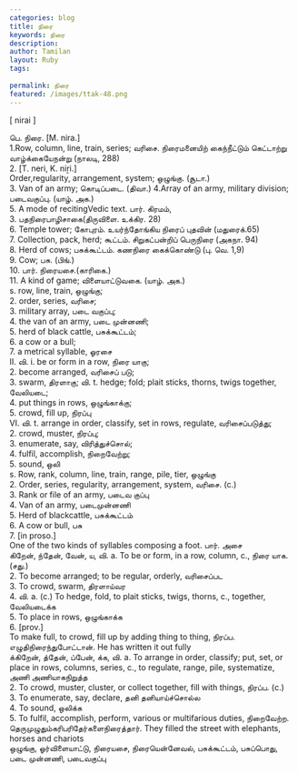 ```yaml
---
categories: blog
title: நிரை
keywords: நிரை
description: 
author: Tamilan
layout: Ruby
tags: 
 
permalink: நிரை
featured: /images/ttak-48.png
---
```

  
[ nirai ]  
  
பெ. நிரை. [M. nira.]  
1.Row, column, line, train, series; வரிசை. நிரைமனையிற் கைந்நீட்டும் கெட்டாற்று வாழ்க்கையேநன்று (நாலடி, 288)  
2. [T. neri, K. niṟi.]  
Order,regularity, arrangement, system; ஒழுங்கு. (சூடா.)  
3. Van of an army; கொடிப்படை. (திவா.) 4.Array of an army, military division; படைவகுப்பு. (யாழ். அக.)  
5. A mode of recitingVedic text. பார். கிரமம்,  
3. பதநிரைபாழிசாகை(திருவிளை. உக்கிர. 28)  
6. Temple tower; கோபுரம். உயர்ந்தோங்கிய நிரைப் புதவின் (மதுரைக்.65)  
7. Collection, pack, herd; கூட்டம். சிறுகட்பன்றிப் பெருநிரை (அகநா. 94)  
8. Herd of cows; பசுக்கூட்டம். கணநிரை கைக்கொண்டு (பு. வெ. 1,9)  
9. Cow; பசு. (பிங்.)  
10. பார். நிரையசை.(காரிகை.)  
11. A kind of game; விளையாட்டுவகை. (யாழ். அக.)  
s. row, line, train, ஒழுங்கு;  
2. order, series, வரிசை;  
3. military array, படை வகுப்பு;  
4. the van of an army, படை முன்னணி;  
5. herd of black cattle, பசுக்கூட்டம்;  
6. a cow or a bull;  
7. a metrical syllable, ஓரசை  
II. வி. i. be or form in a row, நிரை யாகு;  
2. become arranged, வரிசைப் படு;  
3. swarm, திரளாகு; வி. t. hedge; fold; plait sticks, thorns, twigs together, வேலியடை;  
4. put things in rows, ஒழுங்காக்கு;  
5. crowd, fill up, நிரப்பு  
VI. வி. t. arrange in order, classify, set in rows, regulate, வரிசைப்படுத்து;  
2. crowd, muster, நிரப்பு;  
3. enumerate, say, விரித்துச்சொல்;  
4. fulfil, accomplish, நிறைவேற்று;  
5. sound, ஒலி  
s. Row, rank, column, line, train, range, pile, tier, ஒழுங்கு  
2. Order, series, regularity, arrangement, system, வரிசை. (c.)  
3. Rank or file of an army, படைவ குப்பு  
4. Van of an army, படைமுன்னணி  
5. Herd of blackcattle, பசுக்கூட்டம்  
6. A cow or bull, பசு  
7. [in proso.]  
One of the two kinds of syllables composing a foot. பார். அசை  
கிறேன், ந்தேன், வேன், ய, வி. a. To be or form, in a row, column, c., நிரை யாக. (சது.)  
2. To become arranged; to be regular, orderly, வரிசைப்பட  
3. To crowd, swarm, திரளாய்வர  
4. வி. a. (c.) To hedge, fold, to plait sticks, twigs, thorns, c., together, வேலியடைக்க  
5. To place in rows, ஒழுங்காக்க  
6. [prov.]  
To make full, to crowd, fill up by adding thing to thing, நிரப்ப. எழுதிநிரைந்துபோட்டான். He has written it out fully  
க்கிறேன், த்தேன், ப்பேன், க்க, வி. a. To arrange in order, classify; put, set, or place in rows, columns, series, c., to regulate, range, pile, systematize, அணி அணியாகநிறுத்த  
2. To crowd, muster, cluster, or collect together, fill with things, நிரப்ப. (c.)  
3. To enumerate, say, declare, தனி தனியாய்ச்சொல்ல  
4. To sound, ஒலிக்க  
5. To fulfil, accomplish, perform, various or multifarious duties, நிறைவேற்ற. தெருமுழுதும்கரிபரிதேர்களைநிரைத்தார். They filled the street with elephants, horses and chariots  
ஒழுங்கு, ஓர்விளையாட்டு, நிரையசை, நிரையென்னேவல், பசுக்கூட்டம், பசுப்பொது, படை முன்னணி, படைவகுப்பு